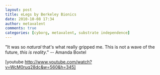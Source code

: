 ```yaml
---
layout: post
title: eLegs by Berkeley Bionics
date: 2010-10-08 17:34
author: metavalent
comments: true
categories: [cyborg, metavalent, substrate independence]
---
```

"It was so <em>natural</em> that's what really gripped me. This is not a wave of the future, <em>this is reality</em>." -- Amanda Boxtel

[youtube http://www.youtube.com/watch?v=WcM0ruq28dc&w=560&h=345]


